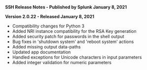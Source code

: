 **SSH Release Notes - Published by Splunk January 8, 2021**


**Version 2.0.22 - Released January 8, 2021**

* Compatibility changes for Python 3
* Added NRI instance compatibility for the RSA Key generation
* Added security patch for passwords in the shell output
* Bug fixes in 'shutdown system' and 'reboot system' actions
* Added missing output data-paths
* Updated app documentation
* Handled exceptions for Unicode characters in input parameters
* Added integer validation for numeric parameters
